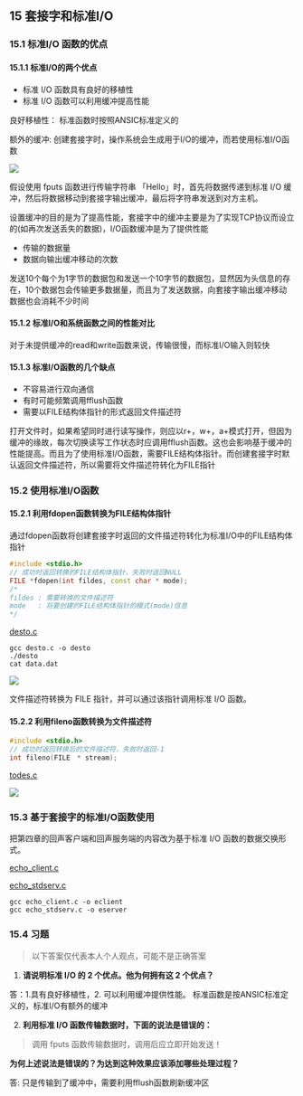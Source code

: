 ## 15 套接字和标准I/O 

### 15.1 标准I/O 函数的优点

#### 15.1.1 标准I/O的两个优点

- 标准 I/O 函数具有良好的移植性
- 标准 I/O 函数可以利用缓冲提高性能

良好移植性： 标准函数时按照ANSIC标准定义的

额外的缓冲: 创建套接字时，操作系统会生成用于I/O的缓冲，而若使用标准I/O函数

![](https://camo.githubusercontent.com/fa4d05ae67e35866b82fbe9e0084f50c0e0fc595/68747470733a2f2f692e6c6f6c692e6e65742f323031392f30312f32392f356335303065353361643961612e706e67)

假设使用 fputs 函数进行传输字符串 「Hello」时，首先将数据传递到标准 I/O 缓冲，然后将数据移动到套接字输出缓冲，最后将字符串发送到对方主机。

设置缓冲的目的是为了提高性能，套接字中的缓冲主要是为了实现TCP协议而设立的(如再次发送丢失的数据)，I/O函数缓冲是为了提供性能

- 传输的数据量
- 数据向输出缓冲移动的次数

发送10个每个为1字节的数据包和发送一个10字节的数据包，显然因为头信息的存在，10个数据包会传输更多数据量，而且为了发送数据，向套接字输出缓冲移动数据也会消耗不少时间

#### 15.1.2 标准I/O和系统函数之间的性能对比

对于未提供缓冲的read和write函数来说，传输很慢，而标准I/O输入则较快

#### 15.1.3 标准I/O函数的几个缺点

- 不容易进行双向通信
- 有时可能频繁调用fflush函数
- 需要以FILE结构体指针的形式返回文件描述符

打开文件时，如果希望同时进行读写操作，则应以r+，w+，a+模式打开，但因为缓冲的缘故，每次切换读写工作状态时应调用fflush函数。这也会影响基于缓冲的性能提高。而且为了使用标准I/O函数，需要FILE结构体指针。而创建套接字时默认返回文件描述符，所以需要将文件描述符转化为FILE指针

### 15.2 使用标准I/O函数

#### 15.2.1 利用fdopen函数转换为FILE结构体指针

通过fdopen函数将创建套接字时返回的文件描述符转化为标准I/O中的FILE结构体指针

```c++
#include <stdio.h>
// 成功时返回转换的FILE结构体指针，失败时返回NULL
FILE *fdopen(int fildes, const char * mode);
/*
fildes : 需要转换的文件描述符
mode   : 将要创建的FILE结构体指针的模式(mode)信息
*/
```

[desto.c](./desto.c)

```
gcc desto.c -o desto
./desto
cat data.dat
```

![](https://s2.ax1x.com/2019/02/19/kgNOtP.png)

文件描述符转换为 FILE 指针，并可以通过该指针调用标准 I/O 函数。

#### 15.2.2 利用fileno函数转换为文件描述符

```c++
#include <stdio.h>
// 成功时返回转换后的文件描述符，失败时返回-1
int fileno(FILE　* stream);
```

[todes.c](./todes.c)

![](https://s2.ax1x.com/2019/02/19/kgUYcD.png)

### 15.3 基于套接字的标准I/O函数使用

把第四章的回声客户端和回声服务端的内容改为基于标准 I/O 函数的数据交换形式。

[echo_client.c](./echo_client.c)

[echo_stdserv.c](./echo_stdserv.c)

```
gcc echo_client.c -o eclient
gcc echo_stdserv.c -o eserver
```

### 15.4 习题

> 以下答案仅代表本人个人观点，可能不是正确答案

1. **请说明标准 I/O 的 2 个优点。他为何拥有这 2 个优点？**

答：1.具有良好移植性，2. 可以利用缓冲提供性能。  标准函数是按ANSIC标准定义的，标准I/O有额外的缓冲

2. **利用标准 I/O 函数传输数据时，下面的说法是错误的：**

> 调用 fputs 函数传输数据时，调用后应立即开始发送！

**为何上述说法是错误的？为达到这种效果应该添加哪些处理过程？**

答: 只是传输到了缓冲中，需要利用fflush函数刷新缓冲区

